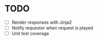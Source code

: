 # TODO

- [ ] Render responses with Jinja2
- [ ] Notify requestor when request is played
- [ ] Unit test coverage
